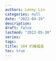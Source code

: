 ```yaml
---
authors: Lenny Lin
categories: null
date: "2022-04-19"
description: 
draft: false
lastmod: "2022-05-30"
series:
tags: 
title: 104 约翰福音
toc: true
---
```






